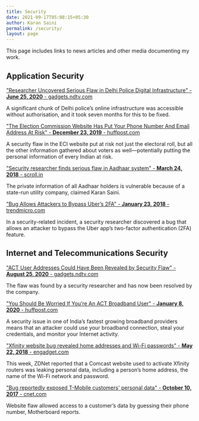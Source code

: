 ```yaml
---
title: Security
date: 2021-09-17T05:08:15+05:30
author: Karan Saini
permalink: /security/
layout: page
---
```

This page includes links to news articles and other media documenting my work.
## Application Security

["Researcher Uncovered Serious Flaw in Delhi Police Digital Infrastructure" - **June 25, 2020** - gadgets.ndtv.com](https://gadgets.ndtv.com/internet/news/dehli-police-digital-vulnerability-patched-bengaluru-researcher-2252068)

A significant chunk of Delhi police’s online infrastructure was accessible without authorisation, and it took seven months for this to be fixed.

["The Election Commission Website Has Put Your Phone Number And Email Address At Risk" - **December 23, 2019** - huffpost.com](https://www.huffpost.com/archive/in/entry/election-commission-website-leaked-phone-number-email-address_in_5df9b653e4b0d6c84b7588c8)

A security flaw in the ECI website put at risk not just the electoral roll, but all the other information gathered about voters as well—potentially putting the personal information of every Indian at risk.

["Security researcher finds serious flaw in Aadhaar system" - **March 24, 2018** - scroll.in](https://scroll.in/latest/873159/security-researcher-finds-serious-flaw-in-aadhaar-system-that-leaves-data-open-for-download-report)

The private information of all Aadhaar holders is vulnerable because of a state-run utility company, claimed Karan Saini.

["Bug Allows Attackers to Bypass Uber’s 2FA" - **January 23, 2018** - trendmicro.com](https://www.trendmicro.com/vinfo/de/security/news/vulnerabilities-and-exploits/bug-allows-attackers-to-bypass-uber-s-two-factor-authentication-system)

In a security-related incident, a security researcher discovered a bug that allows an attacker to bypass the Uber app’s two-factor authentication (2FA) feature.

## Internet and Telecommunications Security

["ACT User Addresses Could Have Been Revealed by Security Flaw" - **August 25, 2020** - gadgets.ndtv.com](https://gadgets.ndtv.com/internet/news/act-fibernet-users-address-email-revealed-by-security-flaw-2285009)

The flaw was found by a security researcher and has now been resolved by the company.

["You Should Be Worried If You’re An ACT Broadband User" - **January 8, 2020** - huffpost.com](https://www.huffpost.com/archive/in/entry/act-broadband-router-vulnerability-malware-default-password_in_5e14cc6ec5b66361cb5bbcfb?fbclid=IwAR2kSMK7rrl1QByRKyX4cDgPZN7iCu2LwHg0BTCCR5zV5D7jncpBH28r8Xg)

A security issue in one of India’s fastest growing broadband providers means that an attacker could use your broadband connection, steal your credentials, and monitor your Internet activity.

["Xfinity website bug revealed home addresses and Wi-Fi passwords" - **May 22, 2018** - engadget.com](https://www.engadget.com/2018-05-22-xfinity-bug-revealed-personal-data-router.html)

This week, ZDNet reported that a Comcast website used to activate Xfinity routers was leaking personal data, including a person’s home address, the name of the Wi-Fi network and password.

["Bug reportedly exposed T-Mobile customers' personal data" - **October 10, 2017** - cnet.com](https://www.cnet.com/tech/services-and-software/bug-reportedly-exposed-t-mobile-customers-personal-data/ )

Website flaw allowed access to a customer’s data by guessing their phone number, Motherboard reports.
